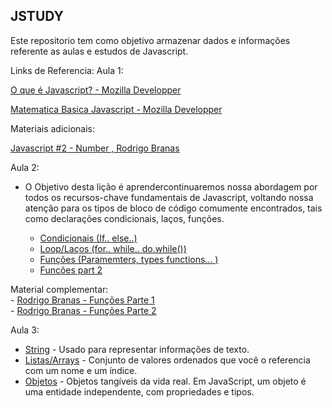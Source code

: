 ## JSTUDY

Este repositorio tem como objetivo armazenar dados e informações referente as aulas e estudos de Javascript.


Links de Referencia:
Aula 1:

[O que é Javascript? - Mozilla Developper](https://developer.mozilla.org/pt-BR/docs/Learn/JavaScript/First_steps/O_que_e_JavaScr)

[Matematica Basica Javascript - Mozilla Developper](https://developer.mozilla.org/pt-BR/docs/Learn/JavaScript/First_steps/Matematica)

Materiais adicionais:

[Javascript #2 - Number , Rodrigo Branas](https://www.youtube.com/watch?v=-4Er-sZoxHM&t=11s)

Aula 2:
-   O  Objetivo desta lição é aprendercontinuaremos nossa abordagem por todos os recursos-chave fundamentais de Javascript, voltando nossa atenção para os tipos de bloco de código comumente encontrados, tais como declarações condicionais, laços, funções.

    - [Condicionais (If.. else..)](https://developer.mozilla.org/pt-BR/docs/Aprender/JavaScript/Elementos_construtivos/conditionals)
    - [Loop/Laços (for.. while.. do.while())](https://developer.mozilla.org/pt-BR/docs/Aprender/JavaScript/Elementos_construtivos/C%C3%B3digo_em_loop)
    - [Funções (Paramemters, types functions... )](https://developer.mozilla.org/pt-BR/docs/Aprender/JavaScript/Elementos_construtivos/Functions)
    - [Funcões part 2](https://developer.mozilla.org/pt-BR/docs/Aprender/JavaScript/Elementos_construtivos/Return_values)

Material complementar:</br>
    - [Rodrigo Branas - Funções Parte 1](https://www.youtube.com/watch?v=OqR0hE-DQn4&t=879s)</br>
    - [Rodrigo Branas - Funções Parte 2](https://www.youtube.com/watch?v=m9uPpURTI0c)


Aula 3:
  - [String](https://developer.mozilla.org/pt-BR/docs/Web/JavaScript/Guide/Formatando_texto) -  Usado para representar informações de texto.
  - [Listas/Arrays](https://developer.mozilla.org/pt-BR/docs/Web/JavaScript/Guide/Indexed_collections) - Conjunto de valores ordenados que você o referencia com um nome e um índice.
  - [Objetos](https://developer.mozilla.org/pt-BR/docs/Aprender/JavaScript/Objetos) - Objetos tangíveis da vida real. Em JavaScript, um objeto é uma entidade independente, com propriedades e tipos. 


